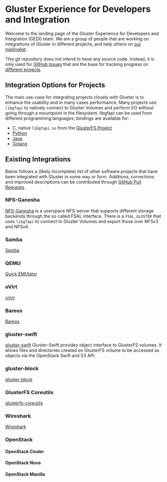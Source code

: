 # Gluster Experience for Developers and Integration

Welcome to the landing page of the Gluster Experience for Developers and
Integration (GEDI) team. We are a group of people that are working on
integrations of Gluster in different projects, and help others on [our
mailinglist](https://lists.gluster.org/mailman/listinfo/integration).

This git repository does not intend to have any source code. Instead, it is
only used for [GitHub Issues](https://github.com/gluster/integration/issues)
that are the base for tracking progress on [different
projects](https://github.com/gluster/integration/projects).


## Integration Options for Projects

The main use-case for integrating projects closely with Gluster is to enhance
the usability and in many cases performance. Many projects use `libgfapi` to
natively connect to Gluster Volumes and perform I/O without going through a
mountpoint in the filesystem. libgfapi can be used from different programming
languages, bindings are available for:

 - C, native `libgfapi.so` from the [GlusterFS
   Project](https://github.com/gluster/glusterfs)
 - [Python](https://github.com/gluster/libgfapi-python)
 - [Java](https://github.com/gluster/libgfapi-java-io)
 - [Golang](https://github.com/gluster/gogfapi)


## Existing Integrations

Below follows a (likely incomplete) list of other software projects that have
been integrated with Gluster in some way or form. Additions, corrections and
improved descriptions can be contributed through [GitHub Pull
Requests](https://github.com/gluster/integration/edit/master/README.md).


### NFS-Ganesha

[NFS-Ganesha](http://nfs-ganesha.github.io/) is a userspace NFS-server that
supports different storage backends through the so called FSAL interface. There
is a `FSAL_GLUSTER` that uses `libgfapi` to connect to Gluster Volumes and
export those over NFSv3 and NFSv4.


### Samba
[Samba](https://samba.org)


### QEMU
[Quick EMUlator](https://qemu.org)


### oVirt
[oVirt](https://ovirt.org)


### Bareos
[Bareos](https://bareos.org)


### gluster-swift
[gluster-swift](https://github.com/gluster/gluster-swift)
Gluster-Swift provides object interface to GlusterFS volumes. It allows files and directories created on GlusterFS volume to be accessed as objects via the OpenStack Swift and S3 API.


### gluster-block
[gluster-block](https://github.com/gluster/gluster-block)


### GlusterFS Coreutils
[glusterfs-coreutils](https://github.com/gluster/glusterfs-coreutils)


### Wireshark
[Wireshark](https://wireshark.org)


### OpenStack
#### OpenStack Cinder
#### OpenStack Nova
#### OpenStack Manilla
